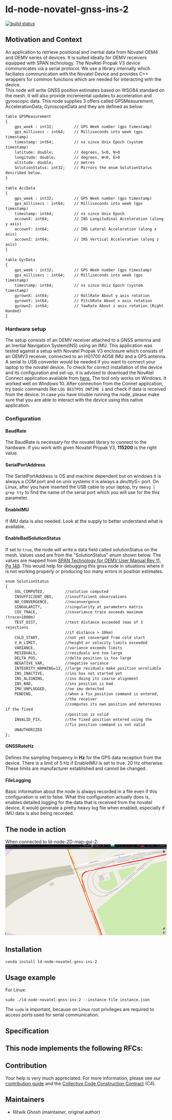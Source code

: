 # ld-node-novatel-gnss-ins-2

[![build status](https://gitlab.com/link.developers/ld-node-novatel-gnss-ins-2/badges/master/build.svg)](https://gitlab.com/link.developers/ld-node-novatel-gnss-ins-2/commits/master)

## Motivation and Context

An application to retrieve positional and inertial data from Novatel OEM4 and OEMV series of devices. It is suited ideally for OEMV receivers equipped with SPAN technology.
The NovAtel Propak V3 device communicates via a serial protocol. We use a library internally which faciliates communication with the Novatel Device and provides C++ wrappers for common functions which are needed for interacting with the device.   
This node will write GNSS position estimates based on WSG84 standard on the mesh. It will also provide incremental updates to acceleration and gyroscopic data. This node supplies 3 offers called GPSMeasurement, AccelerationData, GyroscopeData and they are defined as below: 

```
table GPSMeasurement 
{
    gps_week : int32;         // GPS Week number (gps timestamp)
    gps_millisecs : int64;    // Milliseconds into week (gps timestamp)
    timestamp: int64;         // ns since Unix Epoch (system timestamp)
    latitude: double;         // degrees, S<0, N>0
    longitude: double;        // degrees, W<0, E>0
    altitude: double;         // metres
    SolutionStatus: int32;    // Mirrors the enum SolutionStatus described below. 
}

table AccData
{
    gps_week : int32;         // GPS Week number (gps timestamp)
    gps_millisecs : int64;    // Milliseconds into week (gps timestamp)
    timestamp: int64;         // ns since Unix Epoch
    accownX: int64;           // INS Longitudinal Acceleration (along y axis)
    accownY: int64;           // INS Lateral Acceleration (along x axis)   
    accownZ: int64;           // INS Vertical Acceleration (along z axis) 
}

table GyrData
{
    gps_week : int32;         // GPS Week number (gps timestamp)
    gps_millisecs : int64;    // Milliseconds into week (gps timestamp)
    timestamp: int64;         // ns since Unix Epoch (system timestamp)
    gyrownX: int64;           // RollRate About y axis rotation
    gyrownY: int64;           // PitchRate About x axis rotation
    gyrownZ: int64;           // YawRate About z axis rotation (Right Handed)
}
```

### Hardware setup
The setup consists of an OEMV receiver attached to a GNSS antenna and an Inertial Navigation System(INS) using an IMU. This application was tested against a setup with Novatel Propak V3 enclosure which consists of an OEMV3 receiver, connected to an HG1700 AG58 IMU and a GPS antenna. A serial to USB converter would be needed if you want to connect your laptop to the novatel device. To check for correct installation of the device and its configuration and set-up, it is advised to download the NovAtel Connect application available from [here.](https://www.novatel.com/products/firmware-options/novatel-connect/) The tool only works on Windows. It worked well on Windows 10. After connection from the Connet application, try basic commands like `LOG BESTPOS ONTIME 1` and check if data is received from the device. In case you have trouble running the node, please make sure that you are able to interact with the device using this native application.

### Configuration

#### BaudRate
The BaudRate is necessary for the novatel library to connect to the hardware. If you work with given Novatel Propak V3, **115200** is the right value.

#### SerialPortAddress
The SerialPortAddress is OS and machine dependent but on windows it is always a *COM* port and on unix systems it is always a *dev/ttyS~* port. On Linux, after you have inserted the USB cable to your laptop, try `dmesg | grep tty` to find the name of the serial port which you will use for the this parameter.

#### EnableIMU
If IMU data is also needed. Look at the supply to better understand what is available.

#### EnableBadSolutionStatus
If set to `true`, the node will write a data field called solutionStatus on the mesh. Values used are from the "SolutionStatus" enum shown below. The values are mapped from [SPAN Technology for OEMV User Manual Rev 11, Pg 148](https://www.novatel.com/assets/Documents/Manuals/om-20000104.pdf). This would help for debugging this gnss node in situations where it is not working properly or producing too many errors in position estimates. 

```
enum SolutionStatus
{
    SOL_COMPUTED,         //solution computed
    INSUFFICIENT_OBS,     //insufficient observations
    NO_CONVERGENCE,       //noconvergence
    SINGULARITY,          //singularity at parameters matrix
    COV_TRACE,            //covariance trace exceeds maximum (trace>1000m)
    TEST_DIST,            //test distance exceeded (max of 3 rejections 
                          //if distance > 10km)
    COLD_START,           //not yet converged from cold start
    V_H_LIMIT,            //height or velocity limits exceeded
    VARIANCE,             //variance exceeds limits
    RESIDUALS,            //residuals are too large
    DELTA_POS,            //delta position is too large
    NEGATIVE_VAR,         //negative variance
    INTEGRITY_WARNING=13, //large residuals make position unreliable
    INS_INACTIVE,         //ins has not started yet
    INS_ALIGNING,         //ins doing its coarse alignment
    INS_BAD,              //ins position is bad
    IMU_UNPLUGGED,        //no imu detected
    PENDING,              //when a fix position command is entered, 
                          //the receiver 
                          //computes its own position and determines if the fixed 
                          //position is valid
    INVALID_FIX,          //the fixed position entered using the 
                          //fix position command is not valid
	UNAUTHORIZED
};
```


#### GNSSRateHz
Defines the sampling frequency in **Hz** for the GPS data reception from the device. There is a limit of 5 Hz if EnableIMU is set to true. 20 Hz otherwise. These limits are manufacturer established and cannot be changed.

#### FileLogging
Basic information about the node is always recorded in a file even if this configuration is set to false. What this configuration actually does is, enables detailed logging for the data that is received from the novatel device. It would generate a pretty heavy log file when enabled, especially if IMU data is also being recorded. 

## The node in action
When connected to ld-node-2D-map-gui-2:
![The node in action.](assets/test_drive_link2.png)

## Installation

```
conda install ld-node-novatel-gnss-ins-2
```

## Usage example

For Linux: 
```
sudo ./ld-node-novatel-gnss-ins-2 --instance-file instance.json 

```
The `sudo` is important, because on Linux root privileges are required to access ports used for serial communication. 

## Specification

This node implements the following RFCs:
- 

## Contribution

Your help is very much appreciated. For more information, please see our [contribution guide](./CONTRIBUTING.md) and the [Collective Code Construction Contract](https://gitlab.com/link.developers/RFC/blob/master/001/README.md) (C4).

## Maintainers

- Ritwik Ghosh (maintainer, original author)

